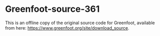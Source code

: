 # Greenfoot-source-361
This is an offline copy of the original source code for Greenfoot, 
available from here: https://www.greenfoot.org/site/download_source.




